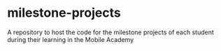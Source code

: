 # milestone-projects
A repository to host the code for the milestone projects of each student during their learning in the Mobile Academy
